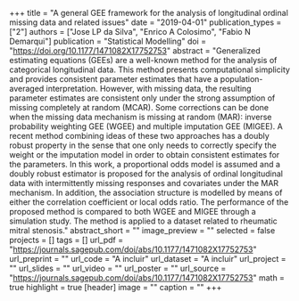 +++
title = "A general GEE framework for the analysis of longitudinal ordinal missing data and related issues"
date = "2019-04-01"
publication_types = ["2"]
authors = ["Jose LP da Silva", "Enrico A Colosimo", "Fabio N Demarqui"]
publication = "Statistical Modelling"
doi = "https://doi.org/10.1177/1471082X17752753"
abstract = "Generalized estimating equations (GEEs) are a well-known method for the analysis of categorical longitudinal data. This method presents computational simplicity and provides consistent parameter estimates that have a population-averaged interpretation. However, with missing data, the resulting parameter estimates are consistent only under the strong assumption of missing completely at random (MCAR). Some corrections can be done when the missing data mechanism is missing at random (MAR): inverse probability weighting GEE (WGEE) and multiple imputation GEE (MIGEE). A recent method combining ideas of these two approaches has a doubly robust property in the sense that one only needs to correctly specify the weight or the imputation model in order to obtain consistent estimates for the parameters. In this work, a proportional odds model is assumed and a doubly robust estimator is proposed for the analysis of ordinal longitudinal data with intermittently missing responses and covariates under the MAR mechanism. In addition, the association structure is modelled by means of either the correlation coefficient or local odds ratio. The performance of the proposed method is compared to both WGEE and MIGEE through a simulation study. The method is applied to a dataset related to rheumatic mitral stenosis."
abstract_short = ""
image_preview = ""
selected = false
projects = []
tags = []
url_pdf = "https://journals.sagepub.com/doi/abs/10.1177/1471082X17752753"
url_preprint = ""
url_code = "A incluir"
url_dataset = "A incluir"
url_project = ""
url_slides = ""
url_video = ""
url_poster = ""
url_source = "https://journals.sagepub.com/doi/abs/10.1177/1471082X17752753"
math = true
highlight = true
[header]
image = ""
caption = ""
+++
